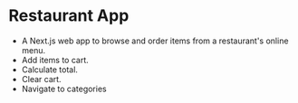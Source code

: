 # Restaurant App
- A Next.js web app to browse and order items from a restaurant's online menu.
- Add items to cart.
- Calculate total.
- Clear cart.
- Navigate to categories